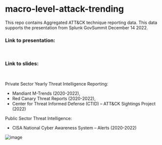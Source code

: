 # macro-level-attack-trending
This repo contains Aggregated ATT&amp;CK technique reporting data. This data supports the presentation from Splunk GovSummit December 14 2022.

<h3>Link to presentation:</h3> </br>
<h3>Link to slides:</h3> </br>

Private Sector Yearly Threat Intelligence Reporting:
- Mandiant M-Trends (2020-2022), 
- Red Canary Threat Reports (2020-2022), 
- Center for Threat Informed Defense (CTID) – ATT&CK Sightings Project (2022)

Public Sector Threat Intelligence:
- CISA National Cyber Awareness System – Alerts (2020-2022)

![image](3d-scatter.gif)


